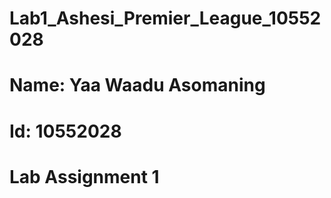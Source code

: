 # Lab1_Ashesi_Premier_League_10552028
# Name: Yaa Waadu Asomaning
# Id: 10552028
# Lab Assignment 1
